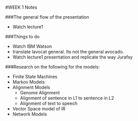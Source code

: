 #WEEK 1 Notes

###The general flow of the presentation
* Watch lecture1


###Things to do
* Watch IBM Watson
* translate lavocat general. Its not the general avocado.
* Watch lecture1 presentation and replicate the way Jurafsy  

###Research on the following for the models:
* Finite State Machines
* Markov Models
* Alignment Models
  *  Genome Alignment
  *  Alignment of sentence in L1 to sentence in L2
  *  Alignment of text to speech
* Vector Space model of IR
* Network Models
